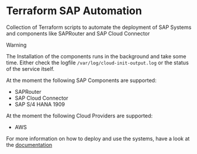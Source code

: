 # Terraform SAP Automation
Collection of Terraform scripts to automate the deployment of SAP Systems and components like SAPRouter and SAP Cloud Connector

> [!WARNING]
> The Installation of the components runs in the background and take some time. Either check the logfile `/var/log/cloud-init-output.log` or the status of the service itself.

At the moment the following SAP Components are supported:
- SAPRouter
- SAP Cloud Connector
- SAP S/4 HANA 1909

At the moment the following Cloud Providers are supported:
- AWS



For more information on how to deploy and use the systems, have a look at the [documentation](./docs/README.md)

